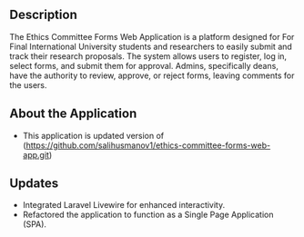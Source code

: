 ## Description

The Ethics Committee Forms Web Application is a platform designed for For Final International University students and researchers to easily submit and track their research proposals. The system allows users to register, log in, select forms, and submit them for approval. Admins, specifically deans, have the authority to review, approve, or reject forms, leaving comments for the users.


## About the Application
- This application is updated version of (https://github.com/salihusmanov1/ethics-committee-forms-web-app.git)

## Updates
- Integrated Laravel Livewire for enhanced interactivity.
- Refactored the application to function as a Single Page Application (SPA).
